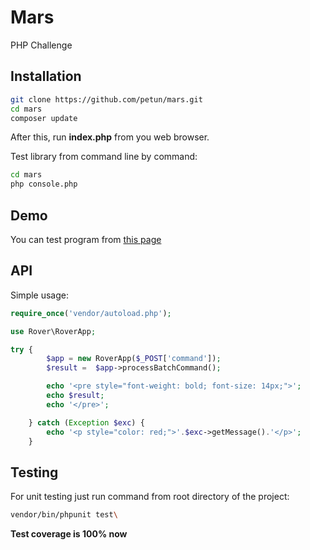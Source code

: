 # Mars
PHP Challenge

## Installation
```sh
git clone https://github.com/petun/mars.git
cd mars
composer update
```
After this, run **index.php** from you web browser.

Test library from command line by command: 
```sh
cd mars
php console.php
```



## Demo
You can test program from [this page](http://dv.petun.ru/mars/)

## API
Simple usage:
```php
require_once('vendor/autoload.php');

use Rover\RoverApp;

try {
		$app = new RoverApp($_POST['command']);
		$result =  $app->processBatchCommand();

		echo '<pre style="font-weight: bold; font-size: 14px;">';
		echo $result;
		echo '</pre>';

	} catch (Exception $exc) {
		echo '<p style="color: red;">'.$exc->getMessage().'</p>';
	}
```


## Testing
For unit testing just run command from root directory of the project:
```sh
vendor/bin/phpunit test\
```

**Test coverage is 100% now**